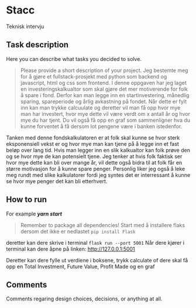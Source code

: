 # Stacc
Teknisk intervju

## Task description
Here you can describe what tasks you decided to solve.
> Please provide a short description of your project.
Jeg bestemte meg for å gjøre et fullstack-prosjekt med python som backend og javascript, html og css som frontend.
I denne oppgaven har jeg laget en investeringskalkualtor som skal gjøre det mer motiverende for folk å spare i fond. 
Derfor kan man legge inn en startinvestering, månedlig sparing, spareperiode og årlig avkastning på fondet.
Når dette er fylt inn kan man trykke calcuulate og deretter vil man få opp hvor mye man har investert, hvor mye dette vil
være verdt om x antall år og hvor mye du har tjent. Du vil også få opp en graf som sammenligner hva du kunne forventet å få dersom 
lot pengene være i banken istedenfor. 

Tanken med denne fondskalkulatoren er at folk skal kunne se hvor sterk eksponensiell vekst er og hvor mye man kan tjene på å legge inn et fast beløp over lang tid.
Hvis man legger inn en slik kalkualtor kan folk prøve den og se hvor mye de kan potensielt tjene.
Jeg tenker at hvis folk faktisk ser hvor mye dette kan bli over mange år, vil dette også bidra til at folk får en større motivasjon for å kunne spare penger.
Personlig liker jeg også å leke meg rundt med slike kalkulatorer fordi jeg syntes det er interressant å kunne se hvor mye penger det kan bli etterhvert.


## How to run
For example ***yarn start***
> Remember to package all dependencies!
Start med å installere flaks dersom det ikke er nedlastet
```pip install Flask```

deretter kan dere skrive i terminal
```flask run --port 5001```
Når dere kjører i terminal kan dere åpne på linken: http://127.0.0.1:5001

Deretter kan dere fylle ut verdiene i boksene, trykk calculate of dere skal få opp en Total Investment, Future Value, Profit Made og en graf

## Comments
Comments regaring design choices, decisions, or anything at all.
